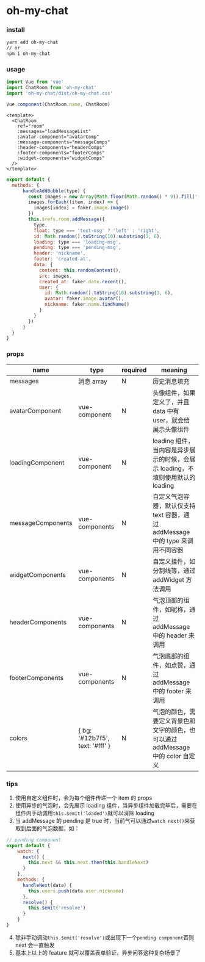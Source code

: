 # oh-my-chat

### install
```sh
yarn add oh-my-chat
// or
npm i oh-my-chat
```

### usage
```javascript
import Vue from 'vue'
import ChatRoom from 'oh-my-chat'
import 'oh-my-chat/dist/oh-my-chat.css'

Vue.component(ChatRoom.name, ChatRoom)
```

```vue
<template>
  <ChatRoom
    ref="room"
    :messages="loadMessageList"
    :avatar-component="avatarComp"
    :message-components="messageComps"
    :header-components="headerComps"
    :footer-components="footerComps"
    :widget-components="widgetComps"
  />
</template>
```

```javascript
export default {
  methods: {
      handleAddBubble(type) {
        const images = new Array(Math.floor(Math.random() * 9)).fill('')
        images.forEach((item, index) => {
          images[index] = faker.image.image()
        })
        this.$refs.room.addMessage({
          type,
          float: type === 'text-msg' ? 'left' : 'right',
          id: Math.random().toString(10).substring(3, 6),
          loading: type === 'loading-msg',
          pending: type === 'pending-msg',
          header: 'nickname',
          footer: 'created-at',
          data: {
            content: this.randomContent(),
            src: images,
            created_at: faker.date.recent(),
            user: {
              id: Math.random().toString(10).substring(3, 6),
              avatar: faker.image.avatar(),
              nickname: faker.name.findName()
            }
          }
        })
      }
  }
}
```

### props
| name | type | required | meaning |
| ---- | ---- | -------- | ------- |
| messages | 消息 array | N | 历史消息填充 |
| avatarComponent | vue-component | N | 头像组件，如果定义了，并且 data 中有 user，就会给展示头像组件 |
| loadingComponent | vue-component | N | loading 组件，当内容是异步展示的时候，会展示 loading，不填则使用默认的 loading |
| messageComponents | <Object>vue-components | N | 自定义气泡容器，默认仅支持 text 容器，通过 addMessage 中的 type 来调用不同容器 |
| widgetComponents | <Object>vue-components | N | 自定义挂件，如分割线等，通过 addWidget 方法调用 |
| headerComponents | <Object>vue-components | N | 气泡顶部的组件，如昵称，通过 addMessage 中的 header 来调用 |
| footerComponents | <Object>vue-components | N | 气泡底部的组件，如点赞，通过 addMessage 中的 footer 来调用 |
| colors | <Array>{ bg: '#12b7f5', text: '#fff' } | N | 气泡的颜色，需要定义背景色和文字的颜色，也可以通过 addMessage 中的 color 自定义 |

### tips
1. 使用自定义组件时，会为每个组件传递一个 item 的 props
2. 使用异步的气泡时，会先展示 loading 组件，当异步组件加载完毕后，需要在组件内手动调用`this.$emit('loaded')`就可以消除 loading
3. 当 addMessage 的 pending 是 true 时，当前气可以通过`watch next()`来获取到后面的气泡数据，如：
```javascript
// pending component
export default {
    watch: {
      next() {
        this.next && this.next.then(this.handleNext)
      }
    },
    methods: {
      handleNext(data) {
        this.users.push(data.user.nickname)
      },
      resolve() {
        this.$emit('resolve')
      }
    }
}
```
4. 除非手动调动`this.$emit('resolve')`或出现下一个`pending component`否则 next 会一直触发
5. 基本上以上的 feature 就可以覆盖表单验证，异步问答这种复杂场景了
